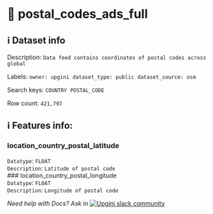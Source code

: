 # 📖 postal_codes_ads_full 
## ℹ️ Dataset info 
Description: `Data feed contains coordinates of postal codes across global` 

Labels: ` owner: upgini ` &nbsp;` dataset_type: public ` &nbsp;` dataset_source: osm ` &nbsp;

Search keys: 
` COUNTRY ` &nbsp;` POSTAL_CODE ` &nbsp;

Row count: `421,797` 

## ℹ️ Features info:
### location_country_postal_latitude <br/>
`Datatype`: `FLOAT` <br/>
`Description`: `Latitude of postal code` <br/>### location_country_postal_longitude <br/>
`Datatype`: `FLOAT` <br/>
`Description`: `Longitude of postal code` <br/>


_Need help with Docs? Ask in_ <a href="https://4mlg.short.gy/join-upgini-community"><img alt="Upgini slack community" src="https://img.shields.io/badge/slack-@upgini-orange.svg?logo=slack"></a>